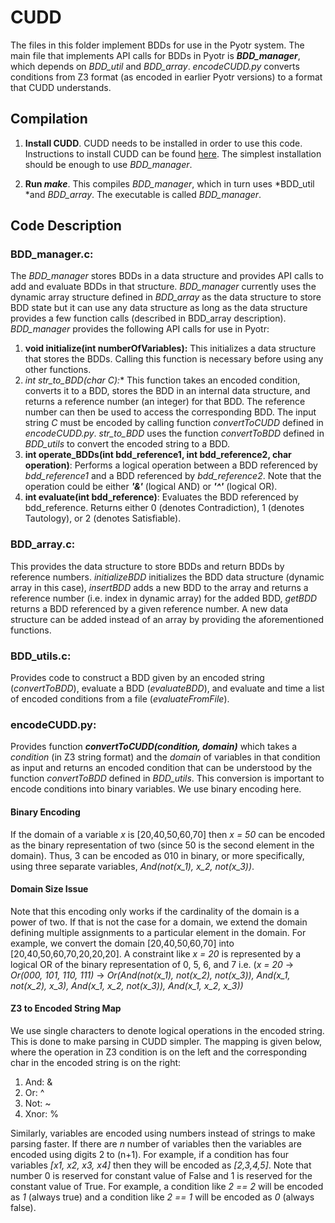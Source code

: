 # CUDD

The files in this folder implement BDDs for use in the Pyotr system. The main file that implements API calls for BDDs in Pyotr is ***BDD_manager***, which depends on *BDD_util* and *BDD_array*. *encodeCUDD.py* converts conditions from Z3 format (as encoded in earlier Pyotr versions) to a format that CUDD understands. 

## Compilation
1. **Install CUDD**. CUDD needs to be installed in order to use this code. Instructions to install CUDD can be found [here](https://github.com/ivmai/cudd). The simplest installation should be enough to use *BDD_manager*.

2. **Run *make***. This compiles *BDD_manager*, which in turn uses *BDD_util *and *BDD_array*. The executable is called *BDD_manager*.


## Code Description

### BDD_manager.c:
The *BDD_manager* stores BDDs in a data structure and provides API calls to add and evaluate BDDs in that structure. *BDD_manager* currently uses the dynamic array structure defined in *BDD_array* as the data structure to store BDD state but it can use any data structure as long as the data structure provides a few function calls (described in BDD_array description). *BDD_manager* provides the following API calls for use in Pyotr:

1. **void initialize(int numberOfVariables):** This initializes a data structure that stores the BDDs. Calling this function is necessary before using any other functions.
2. **int str_to_BDD(char* C):** This function takes an encoded condition, converts it to a BDD, stores the BDD in an internal data structure, and returns a reference number (an integer) for that BDD. The reference number can then be used to access the corresponding BDD. The input string *C* must be encoded by calling function *convertToCUDD* defined in *encodeCUDD.py*. *str_to_BDD* uses the function *convertToBDD* defined in *BDD_utils* to convert the encoded string to a BDD. 
3. **int operate_BDDs(int bdd_reference1, int bdd_reference2, char operation)**: Performs a logical operation between a BDD referenced by *bdd_reference1* and a BDD referenced by *bdd_reference2*. Note that the operation could be either ***'&'*** (logical AND) or ***'^'*** (logical OR). 
4. **int evaluate(int bdd_reference)**: Evaluates the BDD referenced by bdd_reference. Returns either 0 (denotes Contradiction), 1 (denotes Tautology), or 2 (denotes Satisfiable).

### BDD_array.c:
This provides the data structure to store BDDs and return BDDs by reference numbers. *initializeBDD* initializes the BDD data structure (dynamic array in this case), *insertBDD* adds a new BDD to the array and returns a reference number (i.e. index in dynamic array) for the added BDD, *getBDD* returns a BDD referenced by a given reference number. A new data structure can be added instead of an array by providing the aforementioned functions.

### BDD_utils.c:
Provides code to construct a BDD given by an encoded string (*convertToBDD*), evaluate a BDD (*evaluateBDD*), and evaluate and time a list of encoded conditions from a file (*evaluateFromFile*).

### encodeCUDD.py:
Provides function ***convertToCUDD(condition, domain)*** which takes a *condition* (in Z3 string format) and the *domain* of variables in that condition as input and returns an encoded condition that can be understood by the function *convertToBDD* defined in *BDD_utils*. This conversion is important to encode conditions into binary variables. We use binary encoding here. 

#### Binary Encoding
If the domain of a variable *x* is [20,40,50,60,70] then *x = 50* can be encoded as the binary representation of two (since 50 is the second element in the domain). Thus, 3 can be encoded as 010 in binary, or more specifically, using three separate variables, *And(not(x_1), x_2, not(x_3))*. 

#### Domain Size Issue
Note that this encoding only works if the cardinality of the domain is a power of two. If that is not the case for a domain, we extend the domain defining multiple assignments to a particular element in the domain. For example, we convert the domain [20,40,50,60,70] into [20,40,50,60,70,20,20,20]. A constraint like *x = 20* is represented by a logical OR of the binary representation of 0, 5, 6, and 7 i.e. (*x = 20* -> *Or(000, 101, 110, 111)* -> *Or(And(not(x_1), not(x_2), not(x_3)), And(x_1, not(x_2), x_3), And(x_1, x_2, not(x_3)), And(x_1, x_2, x_3))*

#### Z3 to Encoded String Map
We use single characters to denote logical operations in the encoded string. This is done to make parsing in CUDD simpler. The mapping is given below, where the operation in Z3 condition is on the left and the corresponding char in the encoded string is on the right:

1. And: & 
2. Or: ^
3. Not: ~
4. Xnor: %

Similarly, variables are encoded using numbers instead of strings to make parsing faster. If there are *n* number of variables then the variables are encoded using digits 2 to (n+1). For example, if a condition has four variables *[x1, x2, x3, x4]* then they will be encoded as *[2,3,4,5]*. Note that number 0 is reserved for constant value of False and 1 is reserved for the constant value of True. For example, a condition like *2 == 2* will be encoded as *1* (always true) and a condition like *2 == 1* will be encoded as *0* (always false). 